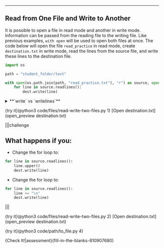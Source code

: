 ----------

## Read from One File and Write to Another

It is possible to open a file in read mode and another in write mode. Information can be passed from the reading file to the writing file. Like previous examples, `with open` will be used to open both files at once. The code below will open the file `read_practice` in read mode, create `destination.txt` in write mode, read the lines from the source file, and write these lines to the destination file. 

```python
import os

path = "student_folder/text"

with open(os.path.join(path, "read_practice.txt"), "r") as source, open(os.path.join(path, "destination.txt"), "w") as dest:
    for line in source.readlines():
        dest.write(line)
```

<details><summary>**`write` vs `writelines`**</summary>In the code above the `write` method is being used to write text to a file. Previously, the method `writelines` was used to write text to a file. What's the difference? `writelines` can accept a single string or a list of strings as shown in previous lessons. `write`, however, can only accept a single string.</details>

{try it}(python3 code/files/read-write-two-files.py 1)
[Open destination.txt](open_preview destination.txt)

|||challenge
## What happens if you:
* Change the for loop to:
```python
for line in source.readlines():
    line.upper()
    dest.write(line)
```

* Change the for loop to:
```python
for line in source.readlines():
    line += "\n"
    dest.write(line)
```

|||

{try it}(python3 code/files/read-write-two-files.py 2)
[Open destination.txt](open_preview destination.txt)

{try it}(python3 code/path/to_file.py 4)

{Check It!|assessment}(fill-in-the-blanks-810907680)
